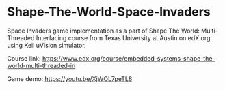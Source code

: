 # Shape-The-World-Space-Invaders
Space Invaders game implementation as a part of Shape The World: Multi-Threaded Interfacing course from Texas University at Austin on edX.org using Keil uVision simulator.

Course link: https://www.edx.org/course/embedded-systems-shape-the-world-multi-threaded-in

Game demo: https://youtu.be/XjWOL7peTL8
